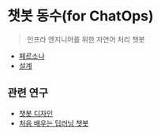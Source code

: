# 챗봇 동수(for ChatOps)

> 인프라 엔지니어를 위한 자연어 처리 챗봇

* [페르소나](./doc/chatbot_persona.md)
* [설계](./doc/dongsu_design.md)

## 관련 연구

* [챗봇 디자인](./doc/chatbot_design.md)
* [처음 배우는 딥러닝 챗봇](./doc/first_chatbot.md)
